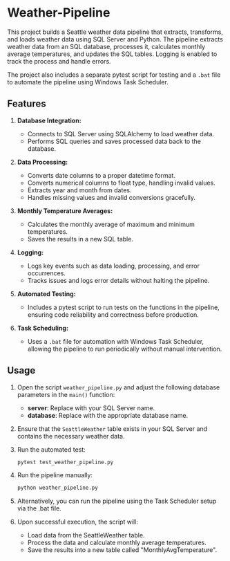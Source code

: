 # Weather-Pipeline

This project builds a Seattle weather data pipeline that extracts, transforms, and loads weather data using SQL Server and Python. The pipeline extracts weather data from an SQL database, processes it, calculates monthly average temperatures, and updates the SQL tables. Logging is enabled to track the process and handle errors.

The project also includes a separate pytest script for testing and a `.bat` file to automate the pipeline using Windows Task Scheduler.

## Features

1. **Database Integration:**
   - Connects to SQL Server using SQLAlchemy to load weather data.
   - Performs SQL queries and saves processed data back to the database.

2. **Data Processing:**
   - Converts date columns to a proper datetime format.
   - Converts numerical columns to float type, handling invalid values.
   - Extracts year and month from dates.
   - Handles missing values and invalid conversions gracefully.

3. **Monthly Temperature Averages:**
   - Calculates the monthly average of maximum and minimum temperatures.
   - Saves the results in a new SQL table.

4. **Logging:**
   - Logs key events such as data loading, processing, and error occurrences.
   - Tracks issues and logs error details without halting the pipeline.

5. **Automated Testing:**
   - Includes a pytest script to run tests on the functions in the pipeline, ensuring code reliability and correctness before production.

6. **Task Scheduling:**
   - Uses a `.bat` file for automation with Windows Task Scheduler, allowing the pipeline to run periodically without manual intervention.

## Usage

1. Open the script `weather_pipeline.py` and adjust the following database parameters in the `main()` function:
   - **server**: Replace with your SQL Server name.
   - **database**: Replace with the appropriate database name.
     
2. Ensure that the `SeattleWeather` table exists in your SQL Server and contains the necessary weather data.
   
3. Run the automated test: 
   ```bash
   pytest test_weather_pipeline.py
   
4. Run the pipeline manually:
   ```bash
   python weather_pipeline.py
   
5. Alternatively, you can run the pipeline using the Task Scheduler setup via the .bat file.
   
6. Upon successful execution, the script will:
   - Load data from the SeattleWeather table.
   - Process the data and calculate monthly average temperatures.
   - Save the results into a new table called "MonthlyAvgTemperature".

